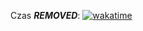 Czas ***REMOVED***: [![wakatime](https://wakatime.com/badge/user/a33e8a44-297b-4dd5-9e38-ef46db31eba1/project/7acc6ec5-d3d3-40b5-b268-447f9a177fcd.svg)](https://wakatime.com/badge/user/a33e8a44-297b-4dd5-9e38-ef46db31eba1/project/7acc6ec5-d3d3-40b5-b268-447f9a177fcd)
